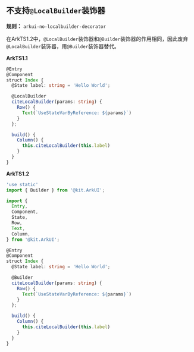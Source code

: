 ## 不支持`@LocalBuilder`装饰器

**规则：** `arkui-no-localbuilder-decorator`

在ArkTS1.2中，`@LocalBuilder`装饰器和`@Builder`装饰器的作用相同，因此废弃`@LocalBuilder`装饰器，用`@Builder`装饰器替代。

**ArkTS1.1**

```typescript
@Entry
@Component
struct Index {
  @State label: string = 'Hello World';

  @LocalBuilder
  citeLocalBuilder(params: string) {
    Row() {
      Text(`UseStateVarByReference: ${params}`)
    }
  };

  build() {
    Column() {
      this.citeLocalBuilder(this.label)
    }
  }
}
```

**ArkTS1.2**

```typescript
'use static'
import { Builder } from '@kit.ArkUI';

import {
  Entry,
  Component,
  State,
  Row,
  Text,
  Column,
} from '@kit.ArkUI';

@Entry
@Component
struct Index {
  @State label: string = 'Hello World';

  @Builder
  citeLocalBuilder(params: string) {
    Row() {
      Text(`UseStateVarByReference: ${params}`)
    }
  };

  build() {
    Column() {
      this.citeLocalBuilder(this.label)
    }
  }
}
```
